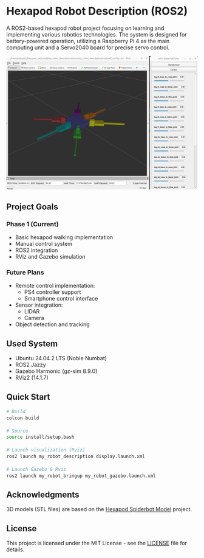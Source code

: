 # Hexapod Robot Description (ROS2)

A ROS2-based hexapod robot project focusing on learning and implementing various robotics technologies. The system is designed for battery-powered operation, utilizing a Raspberry Pi 4 as the main computing unit and a Servo2040 board for precise servo control.

![Hexapod Robot in RViz](media/rviz.png)

## Project Goals

### Phase 1 (Current)
- Basic hexapod walking implementation
- Manual control system
- ROS2 integration
- RViz and Gazebo simulation

### Future Plans
- Remote control implementation:
  - PS4 controller support
  - Smartphone control interface
- Sensor integration:
  - LIDAR
  - Camera
- Object detection and tracking

## Used System

- Ubuntu 24.04.2 LTS (Noble Numbat)
- ROS2 Jazzy
- Gazebo Harmonic (gz-sim 8.9.0)
- RViz2 (14.1.7)

## Quick Start

```bash
# Build
colcon build

# Source
source install/setup.bash

# Launch visualization (Rviz)
ros2 launch my_robot_description display.launch.xml

# Launch Gazebo & Rviz
ros2 launch my_robot_bringup my_robot_gazebo.launch.xml
```

## Acknowledgments

3D models (STL files) are based on the [Hexapod Spiderbot Model](https://github.com/robs-tech-workbench/hexapod_spiderbot_model) project.

## License

This project is licensed under the MIT License - see the [LICENSE](LICENSE) file for details.